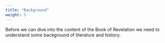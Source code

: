 ```yaml
---
title: "Background"
weight: 5
---
```


Before we can dive into the content of the Book of Revelation we need to understand some background of literature and history.